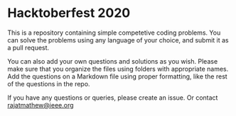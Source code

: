 # Hacktoberfest 2020

This is a repository containing simple competetive coding problems. You can solve the problems using any language of your choice, and submit it as a pull request.

You can also add your own questions and solutions as you wish. Please make sure that you organize the files using folders with appropriate names. Add the questions on a Markdown file using proper formatting, like the rest of the questions in the repo.

If you have any questions or queries, please create an issue. Or contact rajatmathew@ieee.org
